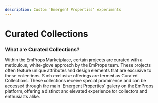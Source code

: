 ```yaml
---
description: Custom 'Emergent Properties' experiments
---
```


# Curated Collections

### What are Curated Collections?

Within the EmProps Marketplace, certain projects are curated with a meticulous, white-glove approach by the EmProps team. These projects often feature unique attributes and design elements that are exclusive to these collections. Such exclusive offerings are termed as Curated Collections. These collections receive special prominence and can be accessed through the main 'Emergent Properties' gallery on the EmProps platform, offering a distinct and elevated experience for collectors and enthusiasts alike.
